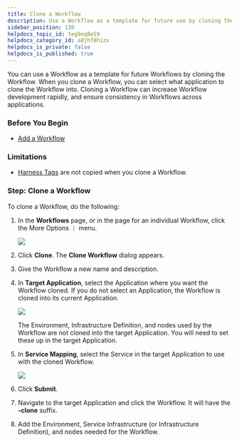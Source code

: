 ```yaml
---
title: Clone a Workflow
description: Use a Workflow as a template for future use by cloning the Workflow.
sidebar_position: 130
helpdocs_topic_id: teg9oq8e59
helpdocs_category_id: a8jhf8hizv
helpdocs_is_private: false
helpdocs_is_published: true
---
```


You can use a Workflow as a template for future Workflows by cloning the Workflow. When you clone a Workflow, you can select what application to clone the Workflow into. Cloning a Workflow can increase Workflow development rapidly, and ensure consistency in Workflows across applications.

### Before You Begin

* [Add a Workflow](tags-how-tos.md)

### Limitations

* [Harness Tags](../../../firstgen-platform/account/tags/manage-tags.md) are not copied when you clone a Workflow.

### Step: Clone a Workflow

To clone a Workflow, do the following:

1. In the **Workflows** page, or in the page for an individual Workflow, click the More Options ⋮ menu.

   ![](./static/clone-a-workflow-55.png)
   
2. Click **Clone**. The **Clone Workflow** dialog appears.
3. Give the Workflow a new name and description.
4. In **Target Application**, select the Application where you want the Workflow cloned. If you do not select an Application, the Workflow is cloned into its current Application.

   ![](./static/clone-a-workflow-56.png)
   
   The Environment, Infrastructure Definition, and nodes used by the Workflow are not cloned into the target Application. You will need to set these up in the target Application.
   
5. In **Service Mapping**, select the Service in the target Application to use with the cloned Workflow.

   ![](./static/clone-a-workflow-57.png)
   
6. Click **Submit**.
7. Navigate to the target Application and click the Workflow. It will have the **-clone** suffix.
8. Add the Environment, Service Infrastructure (or Infrastructure Definition), and nodes needed for the Workflow.

